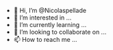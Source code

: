 - 👋 Hi, I’m @Nicolaspellade
- 👀 I’m interested in ...
- 🌱 I’m currently learning ...
- 💞️ I’m looking to collaborate on ...
- 📫 How to reach me ...

<!---
Nicolaspellade/Nicolaspellade is a ✨ special ✨ repository because its `README.md` (this file) appears on your GitHub profile.
You can click the Preview link to take a look at your changes.
--->

